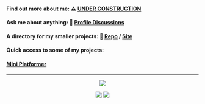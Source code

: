 #### Find out more about me: ⚠️ [UNDER CONSTRUCTION](https://kr33l.github.io/Me/)
#### Ask me about anything: 💬 [Profile Discussions](https://github.com/Kr33L/Kr33L/discussions)
#### A directory for my smaller projects: 🔭 [Repo](https://github.com/Kr33L/SmallProjects) / [Site](https://kr33l.github.io/SmallProjects/)<br>


#### Quick access to some of my projects: 
#### [Mini Platformer](https://kr33l.github.io/MiniPlatformer/)<br>

---
<p align="center">
 <img src="https://streak-stats.demolab.com?user=Kr33L&theme=github-dark&hide_border=true&border_radius=45&width=120" />
</p>

<p align="center">

 <img src="https://github-readme-stats.vercel.app/api/top-langs/?username=Kr33L&layout=compact&title_color=ffffff&text_color=ffffff&bg_color=0d1117&hide_border=true" />

 <img src="https://skillicons.dev/icons?i=js,cs,css,html,vscode,visualstudio&perline=2"  />
 
</p>
